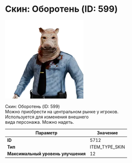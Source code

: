 # Скин: Оборотень (ID: 599)

![Item Image](../img/5712.webp?raw=true)

Скин: Оборотень (ID: 599)<br>Можно приобрести на центральном рынке у игроков.<br>Используется для изменения внешнего<br>вида персонажа. Можно надеть.


| Параметр | Значение |
|----------|----------|
| **ID** | 5712 |
| **Тип** | ITEM_TYPE_SKIN |
| **Максимальный уровень улучшения** | 12 |

